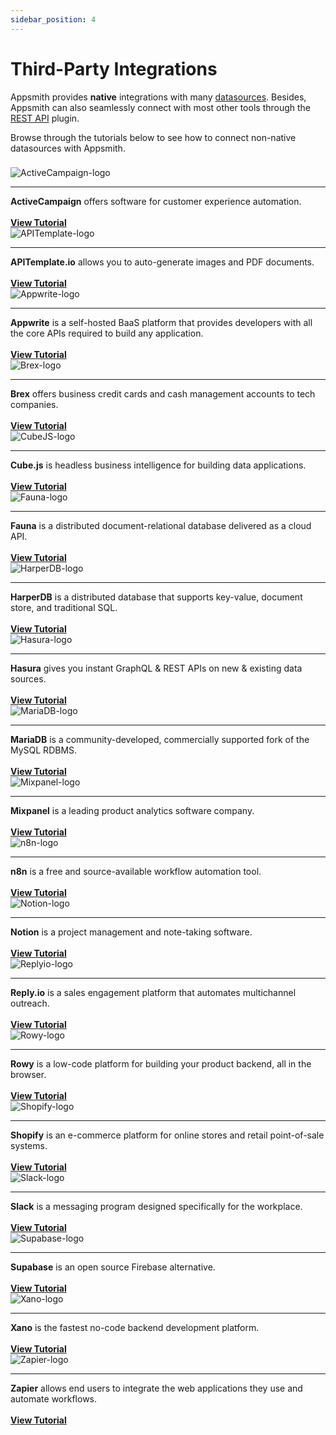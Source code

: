 ```yaml
---
sidebar_position: 4
---
```


# Third-Party Integrations

Appsmith provides **native** integrations with many [datasources](/connect-data/reference/). Besides, Appsmith can also seamlessly connect with most other tools through the [REST API](/connect-data/reference/rest-api) plugin.

Browse through the tutorials below to see how to connect non-native datasources with Appsmith.

###             

<div class="containerGrid">
    <div class="containerColumnSampleApp columnGrid column-one" style={{padding:"20px"}}>
        <div class="containerCol">
            <img class="containerImage" src="/img/activecampaign_logo.jpeg" alt="ActiveCampaign-logo"/>
        </div> <hr/>
        <div class="containerDescription"><strong>ActiveCampaign</strong> offers software for customer experience automation.<br/><br/>  </div>
        <div class="containerTutorialLink"><a href="https://www.appsmith.com/blog/connecting-mixpanel-reply-io-and-activecampaign-using-appsmith-to-engage-with-your-users">
        <strong >View Tutorial </strong></a></div>
    </div>
    <div class="containerColumnSampleApp columnGrid column-two" style={{padding:"20px"}}>
        <div class="containerCol">
            <img class="containerImage" src="/img/apitemplate-logo.png" alt="APITemplate-logo"/>
        </div> <hr/>
        <div class="containerDescription"><strong>APITemplate.io</strong> allows you to auto-generate images and PDF documents.<br/><br/> </div>
         <div class="containerTutorialLink"><a href="https://www.appsmith.com/blog/build-a-tool-to-generate-pdf-files-with-apitemplate-and-n8n"><strong>View Tutorial</strong> </a>
         </div>
    </div>
    <div class="containerColumnSampleApp columnGrid column-three" style={{padding:"20px"}}>
        <div class="containerCol">
            <img class="containerImage" src="/img/appwrite-logo_DGkbk_MxO.png" alt="Appwrite-logo"/>
        </div> <hr/>
        <div class="containerDescription"><strong>Appwrite</strong> is a self-hosted BaaS platform that provides developers with all the  core APIs required to build any application.<br/><br/></div>
         <div class="containerTutorialLink"><a href="https://www.youtube.com/watch?v=uENmCvSusMI"><strong>View Tutorial</strong></a> </div>
    </div>
</div>

<div class="containerGrid">
    <div class="containerColumnSampleApp columnGrid column-one" style={{padding:"20px"}}>
        <div class="containerCol">
            <img class="containerImage" src="/img/brex-logo_CNZYG94J4.png" alt="Brex-logo"/>
        </div> <hr/>
        <div class="containerDescription"><strong>Brex</strong> offers business credit cards and cash management accounts to tech companies.<br/><br/>  </div>
        <div class="containerTutorialLink"><a href="https://www.youtube.com/watch?v=3WSLex6f3yM">
        <strong >View Tutorial </strong></a></div>
    </div>
    <div class="containerColumnSampleApp columnGrid column-two" style={{padding:"20px"}}>
        <div class="containerCol">
            <img class="containerImage" src="/img/cube-logo_S50__hLNq.jpeg" alt="CubeJS-logo"/>
        </div> <hr/>
        <div class="containerDescription"><strong>Cube.js</strong> is headless business intelligence for building data applications. <br/><br/> </div>
         <div class="containerTutorialLink"><a href="https://www.appsmith.com/blog/building-an-appsmith-dashboard-with-cube"><strong>View Tutorial</strong> </a>
         </div>
    </div>
    <div class="containerColumnSampleApp columnGrid column-three" style={{padding:"20px"}}>
        <div class="containerCol">
            <img class="containerImage" src="/img/fauna-logo_jSlqC25LH.jpeg" alt="Fauna-logo"/>
        </div> <hr/>
        <div class="containerDescription"><strong>Fauna</strong> is a distributed document-relational database delivered as a cloud API.<br/><br/></div>
         <div class="containerTutorialLink"><a href="https://www.youtube.com/watch?v=RQraazjdcac"><strong>View Tutorial</strong></a> </div>
    </div>
</div>

<div class="containerGrid">
    <div class="containerColumnSampleApp columnGrid column-one" style={{padding:"20px"}}>
        <div class="containerCol">
            <img class="containerImage" src="/img/HarperDB-Logo_GLE5XlPJ6.png" alt="HarperDB-logo"/>
        </div> <hr/>
        <div class="containerDescription"><strong>HarperDB</strong> is a distributed database that supports key-value, document store, and traditional SQL.<br/><br/>  </div>
        <div class="containerTutorialLink"><a href="https://www.appsmith.com/blog/building-an-inventory-management-tool-using-harperdb">
        <strong >View Tutorial </strong></a></div>
    </div>
    <div class="containerColumnSampleApp columnGrid column-two" style={{padding:"20px"}}>
        <div class="containerCol">
            <img class="containerImage" src="/img/hasura-logo_T6L3JlHSt.png" alt="Hasura-logo"/>
        </div> <hr/>
        <div class="containerDescription"><strong>Hasura</strong> gives you instant GraphQL &#x26; REST APIs on new &#x26; existing data sources. <br/><br/> </div>
         <div class="containerTutorialLink"><a href="https://www.appsmith.com/blog/e-commerce-order-management-dashboard-with-hasura-and-graphql"><strong>View Tutorial</strong> </a>
         </div>
    </div>
    <div class="containerColumnSampleApp columnGrid column-three" style={{padding:"20px"}}>
        <div class="containerCol">
            <img class="containerImage" src="/img/MariaDB-logo_kP1myud8_.png" alt="MariaDB-logo"/>
        </div> <hr/>
        <div class="containerDescription"><strong>MariaDB</strong> is a community-developed, commercially supported fork of the MySQL RDBMS.<br/><br/></div>
         <div class="containerTutorialLink"><a href="https://www.youtube.com/watch?v=2DfCLf5ELN8"><strong>View Tutorial</strong></a> </div>
    </div>
</div>

<div class="containerGrid">
    <div class="containerColumnSampleApp columnGrid column-one" style={{padding:"20px"}}>
        <div class="containerCol">
            <img class="containerImage" src="/img/mixpanel-logo_nLTAstL7N.jpeg" alt="Mixpanel-logo"/>
        </div> <hr/>
        <div class="containerDescription"><strong>Mixpanel</strong> is a leading product analytics software company.<br/><br/>  </div>
        <div class="containerTutorialLink"><a href="https://www.appsmith.com/blog/connecting-mixpanel-reply-io-and-activecampaign-using-appsmith-to-engage-with-your-users">
        <strong >View Tutorial </strong></a></div>
    </div>
    <div class="containerColumnSampleApp columnGrid column-two" style={{padding:"20px"}}>
        <div class="containerCol">
            <img class="containerImage" src="/img/n8n-logo_8BFnDWE3s.png" alt="n8n-logo"/>
        </div> <hr/>
        <div class="containerDescription"><strong>n8n</strong> is a free and source-available workflow automation tool. <br/><br/> </div>
         <div class="containerTutorialLink"><a href="https://www.appsmith.com/blog/building-an-employee-survey-dashboard-with-supabase-and-n8n"><strong>View Tutorial</strong> </a>
         </div>
    </div>
    <div class="containerColumnSampleApp columnGrid column-three" style={{padding:"20px"}}>
        <div class="containerCol">
            <img class="containerImage" src="/img/notion-logo_nw3DY5mWz.png" alt="Notion-logo"/>
        </div> <hr/>
        <div class="containerDescription"><strong>Notion</strong> is a project management and note-taking software.<br/><br/></div>
         <div class="containerTutorialLink"><a href="https://www.appsmith.com/blog/using-the-notion-api-to-build-a-content-management-system"><strong>View Tutorial</strong></a> </div>
    </div>
</div>

<div class="containerGrid">
    <div class="containerColumnSampleApp columnGrid column-one" style={{padding:"20px"}}>
        <div class="containerCol">
            <img class="containerImage" src="/img/replyto-logo_6yaZHFIeU.jpeg" alt="Replyio-logo"/>
        </div> <hr/>
        <div class="containerDescription"><strong>Reply.io</strong> is a sales engagement platform that automates multichannel outreach.<br/><br/>  </div>
        <div class="containerTutorialLink"><a href="https://www.appsmith.com/blog/connecting-mixpanel-reply-io-and-activecampaign-using-appsmith-to-engage-with-your-users">
        <strong >View Tutorial </strong></a></div>
    </div>
    <div class="containerColumnSampleApp columnGrid column-two" style={{padding:"20px"}}>
        <div class="containerCol">
            <img class="containerImage" src="/img/rowy-logo_pkqwXawrdl.png" alt="Rowy-logo"/>
        </div> <hr/>
        <div class="containerDescription"><strong>Rowy</strong> is a low-code platform for building your product backend, all in the browser. <br/><br/> </div>
         <div class="containerTutorialLink"><a href="https://www.youtube.com/watch?v=m-vSQRrar8A"><strong>View Tutorial</strong> </a>
         </div>
    </div>
    <div class="containerColumnSampleApp columnGrid column-three" style={{padding:"20px"}}>
        <div class="containerCol">
            <img class="containerImage" src="/img/shopify-logo_3YbQ78SX7.png" alt="Shopify-logo"/>
        </div> <hr/>
        <div class="containerDescription"><strong>Shopify</strong> is an e-commerce platform for online stores and retail point-of-sale systems.<br/><br/></div>
         <div class="containerTutorialLink"><a href="https://www.appsmith.com/blog/building-a-shopify-admin-panel-a-step-by-step-guide"><strong>View Tutorial</strong></a> </div>
    </div>
</div>

<div class="containerGrid">
    <div class="containerColumnSampleApp columnGrid column-one" style={{padding:"20px"}}>
        <div class="containerCol">
            <img class="containerImage" src="/img/Slack-logo.png" alt="Slack-logo"/>
        </div> <hr/>
        <div class="containerDescription"><strong>Slack</strong> is a messaging program designed specifically for the workplace.<br/><br/>  </div>
        <div class="containerTutorialLink"><a href="https://www.appsmith.com/blog/building-a-daily-standup-application-in-30-minutes">
        <strong >View Tutorial </strong></a></div>
    </div>
    <div class="containerColumnSampleApp columnGrid column-two" style={{padding:"20px"}}>
        <div class="containerCol">
            <img class="containerImage" src="/img/supabase-logo_JCWmwonfL.png" alt="Supabase-logo"/>
        </div> <hr/>
        <div class="containerDescription"><strong>Supabase</strong> is an open source Firebase alternative. <br/><br/> </div>
         <div class="containerTutorialLink"><a href="https://www.appsmith.com/blog/build-an-equipment-checkout-app-for-the-admin-team-at-your-company"><strong>View Tutorial</strong> </a>
         </div>
    </div>
    <div class="containerColumnSampleApp columnGrid column-three" style={{padding:"20px"}}>
        <div class="containerCol">
            <img class="containerImage" src="/img/xano-logo_nnco8rx_b.png" alt="Xano-logo"/>
        </div> <hr/>
        <div class="containerDescription"><strong>Xano</strong> is the fastest no-code backend development platform.<br/><br/></div>
         <div class="containerTutorialLink"><a href="https://www.appsmith.com/blog/adding-social-authentication"><strong>View Tutorial</strong></a> </div>
    </div>
</div>

<div class="containerGrid">
    <div class="containerColumnSampleApp columnGrid column-one" style={{padding:"20px"}}>
        <div class="containerCol">
            <img class="containerImage" src="/img/zapier-logo_odZ9wZQ3vY.jpeg" alt="Zapier-logo"/>
        </div> <hr/>
        <div class="containerDescription"><strong>Zapier</strong> allows end users to integrate the web applications they use and automate workflows.<br/><br/>  </div>
        <div class="containerTutorialLink"><a href="https://www.appsmith.com/blog/want-to-automate-your-apps-use-zapier-to-connect-specialized-platforms">
        <strong >View Tutorial </strong></a></div>
    </div>
    <div class="columnGrid column-two" style={{padding:"20px"}}>
    </div>
    <div class="columnGrid column-three" style={{padding:"20px"}}>
    </div>
</div>

